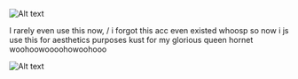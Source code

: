![Alt text](https://ik.imagekit.io/22tifjcqh/Untitled2_20251030184445.png)

I rarely even use this now, / i forgot this acc even existed whoosp so now i js use this for aesthetics purposes kust for my glorious queen hornet woohoowoooohowoohooo

![Alt text](https://ik.imagekit.io/22tifjcqh/Untitled2_20251030201747.png)
